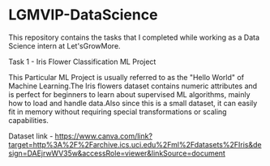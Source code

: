 # LGMVIP-DataScience
This repository contains the tasks that I completed while working as a Data Science intern at Let'sGrowMore.  

Task 1 - Iris Flower Classification ML Project  

This Particular ML Project is usually referred to as the "Hello World" of Machine Learning.The Iris flowers dataset contains numeric attributes and is perfect for beginners to learn about supervised ML algorithms, mainly how to load and handle data.Also since this is a small dataset, it can easily fit in memory without requiring special transformations or scaling capabilities.  

Dataset link - https://www.canva.com/link?target=http%3A%2F%2Farchive.ics.uci.edu%2Fml%2Fdatasets%2FIris&design=DAEjrwWV35w&accessRole=viewer&linkSource=document


